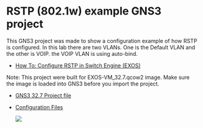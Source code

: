 # RSTP (802.1w) example GNS3 project

This GNS3 project was made to show a configuration example of how RSTP is configured.  In this lab there are two VLANs.  One is the Default VLAN and the other is VOIP.  the VOIP VLAN is using auto-bind.

* [How To: Configure RSTP in Switch Engine (EXOS)]( https://extreme-networks.my.site.com/ExtrArticleDetail?an=000079504) 

Note: This project were built for EXOS-VM_32.7.qcow2 image.  Make sure the image is loaded into GNS3 before you import the project.

* [GNS3 32.7 Project file](https://github.com/stewilliams-extr/Virtual_EXOS/blob/master/gns3_projects/RSTP_LAB/RSTP_LAB_32.7.gns3project)
* [Configuration Files](configurations)

  <img src="screenshot.png">
